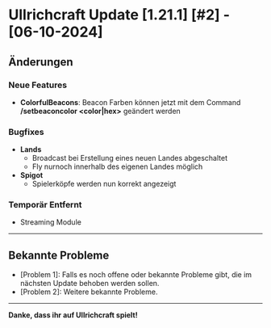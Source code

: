 # Ullrichcraft Update [1.21.1] [#2] - [06-10-2024]


## Änderungen

### Neue Features
- **ColorfulBeacons**: Beacon Farben können jetzt mit dem Command **/setbeaconcolor <color|hex>** geändert werden

### Bugfixes
- **Lands**
  - Broadcast bei Erstellung eines neuen Landes abgeschaltet
  - Fly nurnoch innerhalb des eigenen Landes möglich
- **Spigot**
  - Spielerköpfe werden nun korrekt angezeigt

### Temporär Entfernt
- Streaming Module
---

## Bekannte Probleme
- [Problem 1]: Falls es noch offene oder bekannte Probleme gibt, die im nächsten Update behoben werden sollen.
- [Problem 2]: Weitere bekannte Probleme.

---

**Danke, dass ihr auf Ullrichcraft spielt!**
